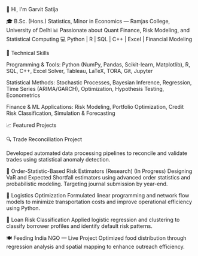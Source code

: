👋 Hi, I'm Garvit Satija

🎓 B.Sc. (Hons.) Statistics, Minor in Economics — Ramjas College, University of Delhi
📊 Passionate about Quant Finance, Risk Modeling, and Statistical Computing
💻 Python | R | SQL | C++ | Excel | Financial Modeling

🧠 Technical Skills

Programming & Tools: Python (NumPy, Pandas, Scikit-learn, Matplotlib), R, SQL, C++, Excel Solver, Tableau, LaTeX, TORA, Git, Jupyter

Statistical Methods: Stochastic Processes, Bayesian Inference, Regression, Time Series (ARIMA/GARCH), Optimization, Hypothesis Testing, Econometrics

Finance & ML Applications: Risk Modeling, Portfolio Optimization, Credit Risk Classification, Simulation & Forecasting

📈 Featured Projects

🔍 Trade Reconciliation Project

Developed automated data processing pipelines to reconcile and validate trades using statistical anomaly detection.

🧮 Order-Statistic-Based Risk Estimators (Research) (In Progress)
Designing VaR and Expected Shortfall estimators using advanced order statistics and probabilistic modeling. Targeting journal submission by year-end.

🚚 Logistics Optimization
Formulated linear programming and network flow models to minimize transportation costs and improve operational efficiency using Python.

🏦 Loan Risk Classification
Applied logistic regression and clustering to classify borrower profiles and identify default risk patterns.

🍽️ Feeding India NGO — Live Project
Optimized food distribution through regression analysis and spatial mapping to enhance outreach efficiency.
